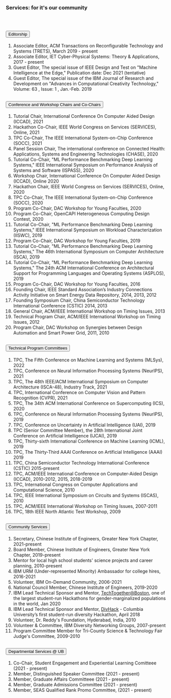 <div class="block-title"><h3>Services: for it's our community</h3></div>
<br>

<div class="accordion accordion-flush" id="servicesAccordion">
<!-- Put the accordion item below this line -->
  <div class="accordion-item">
    <h2 class="accordion-header" id="headingOne">
      <button class="accordion-button" type="button" data-bs-toggle="collapse" data-bs-target="#collapseOne" aria-expanded="true" aria-controls="collapseOne">
        Editorship
      </button>
    </h2>
    <div id="collapseOne" class="accordion-collapse collapse show" aria-labelledby="headingOne" data-bs-parent="#servicesAccordion">
      <div class="accordion-body">
      
1. Associate Editor, ACM Transactions on Reconfigurable Technology and Systems (TRETS), March 2019 - present
2. Associate Editor, IET Cyber-Physical Systems: Theory & Applications, 2017 - present
3. Guest Editor, The special issue of IEEE Design and Test on "Machine Intelligence at the Edge," Publication date: Dec 2021 (tentative)
4. Guest Editor, The special issue of the IBM Journal of Research and Development on "Advances in Computational Creativity Technology," Volume: 63 , Issue: 1 , Jan.-Feb. 2019
      </div>
    </div>
  </div>
  <div class="accordion-item">
    <h2 class="accordion-header" id="headingTwo">
      <button class="accordion-button collapsed" type="button" data-bs-toggle="collapse" data-bs-target="#collapseTwo" aria-expanded="false" aria-controls="collapseTwo">
        Conference and Workshop Chairs and Co-Chairs
      </button>
    </h2>
    <div id="collapseTwo" class="accordion-collapse collapse" aria-labelledby="headingTwo" data-bs-parent="#servicesAccordion">
      <div class="accordion-body">

1. Tutorial Chair, International Conference On Computer Aided Design (ICCAD), 2021
2. Hackathon Co-Chair, IEEE World Congress on Services (SERVICES), Online, 2021
3. TPC Co-Chair, The IEEE International System-on-Chip Conference (SOCC), 2021
4. Panel Session Chair, The international conference on Connected Health: Applications, Systems and Engineering Technologies (CHASE),   2020
5. Tutorial Co-Chair, "ML Performance Benchmarking Deep Learning Systems,"  IEEE International Symposium on Performance Analysis of Systems and Software (ISPASS), 2020
6. Workshop Chair, International Conference On Computer Aided Design (ICCAD), Online 2020
7. Hackathon Chair, IEEE World Congress on Services (SERVICES), Online, 2020
8. TPC Co-Chair, The IEEE International System-on-Chip Conference (SOCC), 2020
9. Program Co-Chair, DAC Workshop for Young Faculties, 2020
10. Program Co-Chair, OpenCAPI Heterogeneous Computing Design Contest, 2020
11. Tutorial Co-Chair, "ML Performance Benchmarking Deep Learning Systems," IEEE International Symposium on Workload Characterization (IISWC), 2019
12. Program Co-Chair, DAC Workshop for Young Faculties, 2019
13. Tutorial Co-Chair, "ML Performance Benchmarking Deep Learning Systems," The 46th International Symposium on Computer Architecture (ISCA), 2019
14. Tutorial Co-Chair, "ML Performance Benchmarking Deep Learning Systems," The 24th ACM International Conference on Architectural Support for Programming Languages and Operating Systems (ASPLOS), 2019
15. Program Co-Chair, DAC Workshop for Young Faculties, 2016
16. Founding Chair,  IEEE Standard Association’s Industry Connections Activity Initiative on Smart Energy Data Repository, 2014, 2013, 2012
17. Founding Symposium Chair, China Semiconductor Technology International Conference (CSTIC) 2014, 2013
18. General Chair, ACM/IEEE International Workshop on Timing Issues, 2013
19. Technical Program Chair, ACM/IEEE International Workshop on Timing Issues, 2012
20. Program Chair, DAC Workshop on Synergies between Design Automation and Smart Power Grid, 2011, 2010
      </div>
    </div>
  </div>
  <div class="accordion-item">
    <h2 class="accordion-header" id="headingThree">
      <button class="accordion-button collapsed" type="button" data-bs-toggle="collapse" data-bs-target="#collapseThree" aria-expanded="false" aria-controls="collapseThree">
         Technical Program Committees
      </button>
    </h2>
    <div id="collapseThree" class="accordion-collapse collapse" aria-labelledby="headingThree" data-bs-parent="#servicesAccordion">
      <div class="accordion-body">

1. TPC, The Fifth Conference on Machine Learning and Systems (MLSys), 2022
2. TPC, Conference on Neural Information Processing Systems (NeurIPS), 2021
3. TPC, The 48th IEEE/ACM International Symposium on Computer Architecture (ISCA-48), Industry Track, 2021
4. TPC, International Conference on Computer Vision and Pattern Recognition (CVPR), 2021
5. TPC, The 34th ACM International Conference on Supercomputing (ICS), 2020
6. TPC, Conference on Neural Information Processing Systems (NeurIPS), 2019
7. TPC, Conference on Uncertainty in Artificial Intelligence (UAI), 2019
8. TPC (Senior Committee Member), the 28th International Joint Conference on Artificial Intelligence (IJCAI), 2019
9. TPC, Thirty-sixth International Conference on Machine Learning (ICML), 2019
10. TPC, The Thirty-Third AAAI Conference on Artificial Intelligence (AAAI) 2019
11. TPC, China Semiconductor Technology International Conference (CSTIC) 2015-present
12. TPC, ACM/IEEE International Conference on Computer-Aided Design (ICCAD), 2010-2012, 2015, 2018-2019
13. TPC, International Congress on Computer Applications and Computational Science, 2010
14. TPC, IEEE International Symposium on Circuits and Systems (ISCAS), 2010
15. TPC, ACM/IEEE International Workshop on Timing Issues, 2007-2011
16. TPC, 18th IEEE North Atlantic Test Workshop, 2009
      </div>
    </div>
  </div>
  <div class="accordion-item">
    <h2 class="accordion-header" id="headingFour">
      <button class="accordion-button collapsed" type="button" data-bs-toggle="collapse" data-bs-target="#collapseFour" aria-expanded="false" aria-controls="collapseFour">
        Community Services
      </button>
    </h2>
    <div id="collapseFour" class="accordion-collapse collapse" aria-labelledby="headingFour" data-bs-parent="#servicesAccordion">
      <div class="accordion-body">

1. Secretary, Chinese Institute of Engineers, Greater New York Chapter, 2021-present
2. Board Member, Chinese Institute of Engineers, Greater New York Chapter, 2019-present
3. Mentor for local high school students' science projects and career planning, 2010-present
4. IBM URM (Under-represented Minority) Ambassador for college hires, 2016-2021
5. Volunteer, IBM On-Demand Community, 2006-2021
6. National Council Member, Chinese Institute of Engineers, 2019-2020
7. IBM Lead Technical Sponsor and Mentor, <a href="https://github.com/JinjunXiong/TechTogether2020" target="_blank">TechTogether@Boston</a>, one of the largest student-run Hackathons for gender-marginalized populations in the world, Jan 2020
8. IBM Lead Technical Sponsor and Mentor, <a href="https://github.com/JinjunXiong/divhacks" target="_blank">DivHack</a> - Columbia University’s first student-run diversity Hackathon, April 2018
9. Volunteer, Dr. Reddy's Foundation, Hyderabad, India, 2010
10. Volunteer & Committee, IBM Diversity Networking Groups,  2007-present
11. Program Committee Member for Tri-County Science & Technology Fair Judge's Committee, 2009-2010
      </div>
    </div>
  </div>
  <div class="accordion-item">
    <h2 class="accordion-header" id="headingFive">
      <button class="accordion-button collapsed" type="button" data-bs-toggle="collapse" data-bs-target="#collapseFive" aria-expanded="false" aria-controls="collapseFive">
        Departmental Services @ UB
      </button>
    </h2>
    <div id="collapseFive" class="accordion-collapse collapse" aria-labelledby="headingFive" data-bs-parent="#servicesAccordion">
      <div class="accordion-body">

1. Co-Chair, Student Engagement and Experiential Learning Comitteee (2021 - present)
2. Member, Distinguished Speaker Committee (2021 - present)
3. Member, Graduate Affairs Committeee (2021 - present)
4. Member, Graduate Admissions Committee (2021 - present)
5. Member, SEAS Qualified Rank Promo Committee, (2021 - present)
      </div>
    </div>
  </div>
</div>
